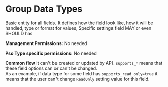<!-- include(data_structures.md) -->

# Group Data Types
Basic entity for all fields. It defines how the field look like, how it will be handled, type or format for values,
Specific settings field MAY or even SHOULD has

**Management Permissions:** 
 No needed 
 
**Pso Type specific permissions:** 
No needed

**Common flow**
It can't be created or updated by API. `supports_*` means that these field options can or can't be changed.  
As an example, if data type for some field has `supports_read_only=true` it means that the user can't change `ReadOnly` setting value for this field.

<!-- include(list.md) -->
